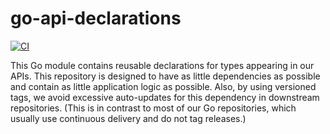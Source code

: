 # go-api-declarations

[![CI](https://github.com/sapcc/go-api-declarations/actions/workflows/ci.yaml/badge.svg)](https://github.com/sapcc/go-api-declarations/actions/workflows/ci.yaml)

This Go module contains reusable declarations for types appearing in our APIs.
This repository is designed to have as little dependencies as possible and
contain as little application logic as possible. Also, by using versioned tags,
we avoid excessive auto-updates for this dependency in downstream repositories.
(This is in contrast to most of our Go repositories, which usually use
continuous delivery and do not tag releases.)
